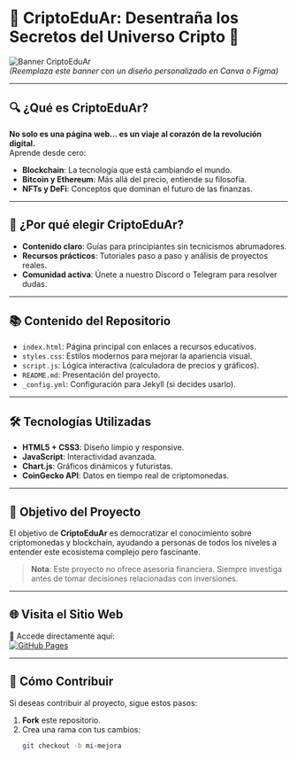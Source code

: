 # 🌌 CriptoEduAr: Desentraña los Secretos del Universo Cripto 🚀

![Banner CriptoEduAr](https://via.placeholder.com/800x200.png?text=CriptoEduAr%3A+Educación+en+Criptomonedas)  
*(Reemplaza este banner con un diseño personalizado en Canva o Figma)*

---

## 🔍 ¿Qué es CriptoEduAr?

**No solo es una página web… es un viaje al corazón de la revolución digital.**  
Aprende desde cero:
- **Blockchain**: La tecnología que está cambiando el mundo.
- **Bitcoin y Ethereum**: Más allá del precio, entiende su filosofía.
- **NFTs y DeFi**: Conceptos que dominan el futuro de las finanzas.

---

## 🌟 ¿Por qué elegir CriptoEduAr?

- **Contenido claro**: Guías para principiantes sin tecnicismos abrumadores.
- **Recursos prácticos**: Tutoriales paso a paso y análisis de proyectos reales.
- **Comunidad activa**: Únete a nuestro Discord o Telegram para resolver dudas.

---

## 📚 Contenido del Repositorio

- `index.html`: Página principal con enlaces a recursos educativos.
- `styles.css`: Estilos modernos para mejorar la apariencia visual.
- `script.js`: Lógica interactiva (calculadora de precios y gráficos).
- `README.md`: Presentación del proyecto.
- `_config.yml`: Configuración para Jekyll (si decides usarlo).

---

## 🛠️ Tecnologías Utilizadas

- **HTML5 + CSS3**: Diseño limpio y responsive.
- **JavaScript**: Interactividad avanzada.
- **Chart.js**: Gráficos dinámicos y futuristas.
- **CoinGecko API**: Datos en tiempo real de criptomonedas.

---

## 🎯 Objetivo del Proyecto

El objetivo de **CriptoEduAr** es democratizar el conocimiento sobre criptomonedas y blockchain, ayudando a personas de todos los niveles a entender este ecosistema complejo pero fascinante.

> **Nota**: Este proyecto no ofrece asesoría financiera. Siempre investiga antes de tomar decisiones relacionadas con inversiones.

---

## 🌐 Visita el Sitio Web

🚀 Accede directamente aquí:  
[![GitHub Pages](https://img.shields.io/badge/Página%20Live-Verde?logo=github&style=flat)](https://ariasalejo.github.io/Cripto-eduar)

---

## 🤝 Cómo Contribuir

Si deseas contribuir al proyecto, sigue estos pasos:
1. **Fork** este repositorio.
2. Crea una rama con tus cambios:
   ```bash
   git checkout -b mi-mejora
   
